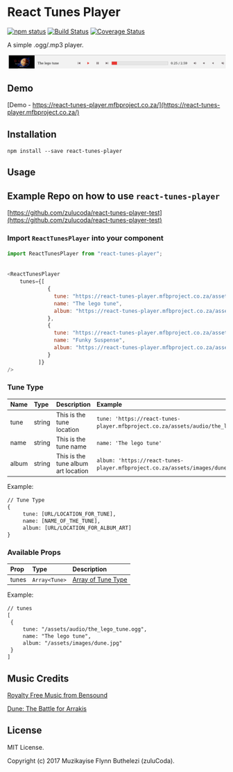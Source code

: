 
# React Tunes Player
[![npm status](https://img.shields.io/npm/v/react-tunes-player.svg)](https://www.npmjs.com/package/react-tunes-player) 
[![Build Status](https://travis-ci.org/zulucoda/react-tunes-player.svg?branch=master)](https://travis-ci.org/zulucoda/react-tunes-player) 
[![Coverage Status](https://coveralls.io/repos/github/zulucoda/react-tunes-player/badge.svg?branch=master)](https://coveralls.io/github/zulucoda/react-tunes-player?branch=master)

A simple .ogg/.mp3 player. 

[![react-tunes-player-example](react-tunes-player-example.gif)](https://react-tunes-player.mfbproject.co.za/)

## Demo
[Demo - https://react-tunes-player.mfbproject.co.za/](https://react-tunes-player.mfbproject.co.za/)

## Installation

````
npm install --save react-tunes-player
````

## Usage

## Example Repo on how to use `react-tunes-player`
[https://github.com/zulucoda/react-tunes-player-test](https://github.com/zulucoda/react-tunes-player-test)

### Import `ReactTunesPlayer` into your component

````javascript
import ReactTunesPlayer from "react-tunes-player";
````

````javascript

<ReactTunesPlayer
    tunes={[
             {
               tune: "https://react-tunes-player.mfbproject.co.za/assets/audio/the_lego_tune.ogg",
               name: "The lego tune",
               album: "https://react-tunes-player.mfbproject.co.za/assets/images/dune.jpg"
             },
             {
               tune: "https://react-tunes-player.mfbproject.co.za/assets/audio/bensound-funkysuspense.mp3",
               name: "Funky Suspense",
               album: "https://react-tunes-player.mfbproject.co.za/assets/images/funkysuspense.jpg"
             }
          ]}
/>
````

### Tune Type

| Name | Type | Description | Example |
| :----| :----| :-----------| :-----------| 
| tune  | string | This is the tune location | `tune: 'https://react-tunes-player.mfbproject.co.za/assets/audio/the_lego_tune.ogg'` |
| name  | string | This is the tune name | `name: 'The lego tune'` |
| album  | string | This is the tune album art location | `album: 'https://react-tunes-player.mfbproject.co.za/assets/images/dune.jpg'` |

Example:
```
// Tune Type
{
     tune: [URL/LOCATION_FOR_TUNE],
     name: [NAME_OF_THE_TUNE],
     album: [URL/LOCATION_FOR_ALBUM_ART]
}
```

### Available Props

| Prop | Type | Description |
| :------| :-----------| :-----------|
| tunes  | `Array<Tune>` | [Array of Tune Type](#tune-type) |

Example:
```
// tunes
[
 {
     tune: "/assets/audio/the_lego_tune.ogg",
     name: "The lego tune",
     album: "/assets/images/dune.jpg"
 }
]
```

## Music Credits
[Royalty Free Music from Bensound](http://www.bensound.com/)

[Dune: The Battle for Arrakis](https://en.wikipedia.org/wiki/Dune_II)

## License
MIT License.

Copyright (c) 2017 Muzikayise Flynn Buthelezi (zuluCoda).